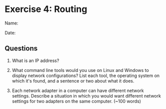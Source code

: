 Exercise 4: Routing
==========================

Name:

Date:

Questions
-----------------

1. What is an IP address?

2. What command line tools would you use on Linux and Windows to display network configurations? List each tool, the operating system on which it's found, and a sentence or two about what it does.

3. Each network adapter in a computer can have different network settings. Describe a situation in which you would want different network settings for two adapters on the same computer. (~100 words)
